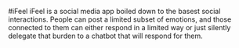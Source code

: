 #iFeel
iFeel is a social media app boiled down to the basest social interactions. People can post a limited subset of emotions, and those connected to them can either respond in a limited way or just silently delegate that burden to a chatbot that will respond for them.
